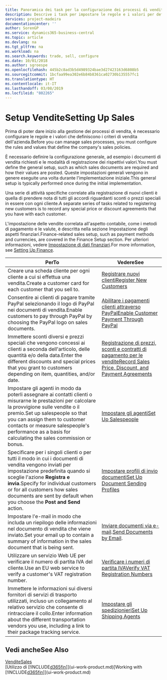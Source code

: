 ```yaml
---
title: Panoramica dei task per la configurazione dei processi di vendita | Documenti Microsoft
description: Descrive i task per impostare le regole e i valori per definire i criteri e processi di vendita.
services: project-madeira
documentationcenter: ''
author: SorenGP
ms.service: dynamics365-business-central
ms.topic: article
ms.devlang: na
ms.tgt_pltfrm: na
ms.workload: na
ms.search.keywords: trade, sell, configure
ms.date: 10/01/2018
ms.author: sgroespe
ms.openlocfilehash: 445b2c8ad3b5d4989324bae3d27423163d6808b5
ms.sourcegitcommit: 1bcfaa99ea302e6b84b8361ca02730b135557fc1
ms.translationtype: HT
ms.contentlocale: it-IT
ms.lasthandoff: 03/08/2019
ms.locfileid: "802265"
---
```

# <a name="setting-up-sales"></a><span data-ttu-id="1cbd1-103">Setup Vendite</span><span class="sxs-lookup"><span data-stu-id="1cbd1-103">Setting Up Sales</span></span>
<span data-ttu-id="1cbd1-104">Prima di poter dare inizio alla gestione dei processi di vendita, è necessario configurare le regole e i valori che definiscono i criteri di vendita dell'azienda.</span><span class="sxs-lookup"><span data-stu-id="1cbd1-104">Before you can manage sales processes, you must configure the rules and values that define the company's sales policies.</span></span>

<span data-ttu-id="1cbd1-105">È necessario definire la configurazione generale, ad esempio i documenti di vendita richiesti e le modalità di registrazione dei rispettivi valori.</span><span class="sxs-lookup"><span data-stu-id="1cbd1-105">You must define the general setup, such as which sales documents are required and how their values are posted.</span></span> <span data-ttu-id="1cbd1-106">Queste impostazioni generali vengono in genere eseguite una volta durante l'implementazione iniziale.</span><span class="sxs-lookup"><span data-stu-id="1cbd1-106">This general setup is typically performed once during the initial implementation.</span></span>

<span data-ttu-id="1cbd1-107">Una serie di attività specifiche correlate alla registrazione di nuovi clienti è quella di prendere nota di tutti gli accordi riguardanti sconti o prezzi speciali in essere con ogni cliente.</span><span class="sxs-lookup"><span data-stu-id="1cbd1-107">A separate series of tasks related to registering new customers is to record any special price or discount agreements that you have with each customer.</span></span>

<span data-ttu-id="1cbd1-108">L'impostazione delle vendite correlata all'aspetto contabile, come i metodi di pagamento e le valute, è descritta nella sezione Impostazione degli aspetti finanziari.</span><span class="sxs-lookup"><span data-stu-id="1cbd1-108">Finance-related sales setup, such as payment methods and currencies, are covered in the Finance Setup section.</span></span> <span data-ttu-id="1cbd1-109">Per ulteriori informazioni, vedere [Impostazione di dati finanziari](finance-setup-finance.md).</span><span class="sxs-lookup"><span data-stu-id="1cbd1-109">For more information, see [Setting Up Finance](finance-setup-finance.md).</span></span>

| <span data-ttu-id="1cbd1-110">Per</span><span class="sxs-lookup"><span data-stu-id="1cbd1-110">To</span></span> | <span data-ttu-id="1cbd1-111">Vedere</span><span class="sxs-lookup"><span data-stu-id="1cbd1-111">See</span></span> |
| --- | --- |
| <span data-ttu-id="1cbd1-112">Creare una scheda cliente per ogni cliente a cui si effettua una vendita.</span><span class="sxs-lookup"><span data-stu-id="1cbd1-112">Create a customer card for each customer that you sell to.</span></span> |[<span data-ttu-id="1cbd1-113">Registrare nuovi clienti</span><span class="sxs-lookup"><span data-stu-id="1cbd1-113">Register New Customers</span></span>](sales-how-register-new-customers.md) |
| <span data-ttu-id="1cbd1-114">Consentire ai clienti di pagare tramite PayPal selezionando il logo di PayPal nei documenti di vendita.</span><span class="sxs-lookup"><span data-stu-id="1cbd1-114">Enable customers to pay through PayPal by choosing the PayPal logo on sales documents.</span></span> |[<span data-ttu-id="1cbd1-115">Abilitare i pagamenti clienti attraverso PayPal</span><span class="sxs-lookup"><span data-stu-id="1cbd1-115">Enable Customer Payment Through PayPal</span></span>](sales-how-enable-payment-service-extensions.md) |
| <span data-ttu-id="1cbd1-116">Immettere sconti diversi e prezzi speciali che vengono concessi ai clienti a seconda dell'articolo, delle quantità e/o della data.</span><span class="sxs-lookup"><span data-stu-id="1cbd1-116">Enter the different discounts and special prices that you grant to customers depending on item, quantities, and/or date.</span></span> |[<span data-ttu-id="1cbd1-117">Registrazione di prezzi, sconti e contratti di pagamento per le vendite</span><span class="sxs-lookup"><span data-stu-id="1cbd1-117">Record Sales Price, Discount, and Payment Agreements</span></span>](sales-how-record-sales-price-discount-payment-agreements.md) |
| <span data-ttu-id="1cbd1-118">Impostare gli agenti in modo da poterli assegnare ai contatti clienti o misurarne le prestazioni per calcolare la provvigione sulle vendite o il premio.</span><span class="sxs-lookup"><span data-stu-id="1cbd1-118">Set up salespeople so that you can assign them to customer contacts or measure salespeople's performance as a basis for calculating the sales commission or bonus.</span></span> |[<span data-ttu-id="1cbd1-119">Impostare gli agenti</span><span class="sxs-lookup"><span data-stu-id="1cbd1-119">Set Up Salespeople</span></span>](sales-how-setup-salespeople.md) |
| <span data-ttu-id="1cbd1-120">Specificare per i singoli clienti o per tutti il modo in cui i documenti di vendita vengono inviati per impostazione predefinita quando si sceglie l'azione **Registra e invia**.</span><span class="sxs-lookup"><span data-stu-id="1cbd1-120">Specify for individual customers or for all customers how sales documents are sent by default when you choose the **Post and Send** action.</span></span> |[<span data-ttu-id="1cbd1-121">Impostare profili di invio documenti</span><span class="sxs-lookup"><span data-stu-id="1cbd1-121">Set Up Document Sending Profiles</span></span>](sales-how-setup-document-send-profiles.md) |
| <span data-ttu-id="1cbd1-122">Impostare l'e-mail in modo che includa un riepilogo delle informazioni nel documento di vendita che viene inviato.</span><span class="sxs-lookup"><span data-stu-id="1cbd1-122">Set your email up to contain a summary of information in the sales document that is being sent.</span></span> |<span data-ttu-id="1cbd1-123">[Inviare documenti via e-mail](ui-how-send-documents-email.md).</span><span class="sxs-lookup"><span data-stu-id="1cbd1-123">[Send Documents by Email](ui-how-send-documents-email.md).</span></span> |
|<span data-ttu-id="1cbd1-124">Utilizzare un servizio Web UE per verificare il numero di partita IVA del cliente.</span><span class="sxs-lookup"><span data-stu-id="1cbd1-124">Use an EU web service to verify a customer's VAT registration number.</span></span>|[<span data-ttu-id="1cbd1-125">Verificare i numeri di partita IVA</span><span class="sxs-lookup"><span data-stu-id="1cbd1-125">Verify VAT Registration Numbers</span></span>](finance-setup-vat.md)|
|<span data-ttu-id="1cbd1-126">Immettere le informazioni sui diversi fornitori di servizi di trasporto utilizzati, incluso un collegamento al relativo servizio che consente di rintracciare il collo.</span><span class="sxs-lookup"><span data-stu-id="1cbd1-126">Enter information about the different transportation vendors you use, including a link to their package tracking service.</span></span>|[<span data-ttu-id="1cbd1-127">Impostare gli spedizionieri</span><span class="sxs-lookup"><span data-stu-id="1cbd1-127">Set Up Shipping Agents</span></span>](sales-how-to-set-up-shipping-agents.md)|

## <a name="see-also"></a><span data-ttu-id="1cbd1-128">Vedi anche</span><span class="sxs-lookup"><span data-stu-id="1cbd1-128">See Also</span></span>
[<span data-ttu-id="1cbd1-129">Vendite</span><span class="sxs-lookup"><span data-stu-id="1cbd1-129">Sales</span></span>](sales-manage-sales.md)  
<span data-ttu-id="1cbd1-130">[Utilizzo di [!INCLUDE[d365fin](includes/d365fin_md.md)]](ui-work-product.md)</span><span class="sxs-lookup"><span data-stu-id="1cbd1-130">[Working with [!INCLUDE[d365fin](includes/d365fin_md.md)]](ui-work-product.md)</span></span>
